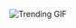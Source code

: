 ![Trending GIF](https://media0.giphy.com/media/v1.Y2lkPThiYjIxNzcyeGU0aTBsZ2Z1eW12cXQxeHZwdm1pMnBldzNlMXp6cW81aWd6bzhjMyZlcD12MV9naWZzX3NlYXJjaCZjdD1n/fryY00CO4xCz4uJuDQ/giphy.gif)

